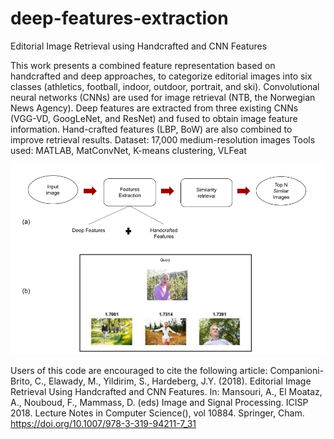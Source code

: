 # deep-features-extraction
Editorial Image Retrieval using Handcrafted and CNN Features

This work presents a combined feature representation based on handcrafted and deep approaches, to categorize editorial images into six classes (athletics, football, indoor, outdoor, portrait, and ski). Convolutional neural networks (CNNs) are used for image retrieval (NTB, the Norwegian News Agency). Deep features are extracted from three existing CNNs (VGG-VD, GoogLeNet, and ResNet) and fused to obtain image feature information. Hand-crafted features (LBP, BoW) are also combined to improve retrieval results.
Dataset: 17,000 medium-resolution images
Tools used: MATLAB, MatConvNet, K-means clustering, VLFeat

![Screenshot](cnn_query.png)

Users of this code are encouraged to cite the following article: Companioni-Brito, C., Elawady, M., Yildirim, S., Hardeberg, J.Y. (2018). Editorial Image Retrieval Using Handcrafted and CNN Features. In: Mansouri, A., El Moataz, A., Nouboud, F., Mammass, D. (eds) Image and Signal Processing. ICISP 2018. Lecture Notes in Computer Science(), vol 10884. Springer, Cham. https://doi.org/10.1007/978-3-319-94211-7_31
